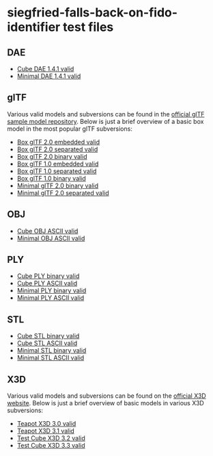 # siegfried-falls-back-on-fido-identifier test files

## DAE

- [Cube DAE 1.4.1 valid](https://github.com/JoergHeseler/3d-sample-files-for-digital-preservation-testing/blob/main/dae/cube-dae-1.4.1-valid.dae)
- [Minimal DAE 1.4.1 valid](https://github.com/JoergHeseler/3d-sample-files-for-digital-preservation-testing/blob/main/dae/minimal-dae-1.4.1-valid.dae)

## glTF

Various valid models and subversions can be found in the [official glTF sample model repository](https://github.com/KhronosGroup/glTF-Sample-Models/tree/main/).
Below is just a brief overview of a basic box model in the most popular glTF subversions:

- [Box glTF 2.0 embedded valid](https://github.com/KhronosGroup/glTF-Sample-Models/tree/main/2.0/Box/glTF-Embedded)
- [Box glTF 2.0 separated valid](https://github.com/KhronosGroup/glTF-Sample-Models/tree/main/2.0/Box/glTF)
- [Box glTF 2.0 binary valid](https://github.com/KhronosGroup/glTF-Sample-Models/tree/main/2.0/Box/glTF-Binary)
- [Box glTF 1.0 embedded valid](https://github.com/KhronosGroup/glTF-Sample-Models/tree/main/1.0/Box/glTF-Embedded)
- [Box glTF 1.0 separated valid](https://github.com/KhronosGroup/glTF-Sample-Models/tree/main/1.0/Box/glTF-MaterialsCommon)
- [Box glTF 1.0 binary valid](https://github.com/KhronosGroup/glTF-Sample-Models/tree/main/1.0/Box/glTF-Binary)
- [Minimal glTF 2.0 binary valid](https://github.com/JoergHeseler/3d-sample-files-for-digital-preservation-testing/blob/main/gltf/minimal-gltf-2.0-binary-valid.glb)
- [Minimal glTF 2.0 separated valid](https://github.com/JoergHeseler/3d-sample-files-for-digital-preservation-testing/blob/main/gltf/minimal-gltf-2.0-separated-valid.gltf)

## OBJ

- [Cube OBJ ASCII valid](https://github.com/JoergHeseler/3d-sample-files-for-digital-preservation-testing/blob/main/obj/cube-obj-ascii-valid.obj)
- [Minimal OBJ ASCII valid](https://github.com/JoergHeseler/3d-sample-files-for-digital-preservation-testing/blob/main/obj/minimal-obj-ascii-valid.obj)

## PLY

- [Cube PLY binary valid](https://github.com/JoergHeseler/3d-sample-files-for-digital-preservation-testing/blob/main/ply/cube-ply-binary-valid.ply)
- [Cube PLY ASCII valid](https://github.com/JoergHeseler/3d-sample-files-for-digital-preservation-testing/blob/main/ply/cube-ply-ascii-valid.ply)
- [Minimal PLY binary valid](https://github.com/JoergHeseler/3d-sample-files-for-digital-preservation-testing/blob/main/ply/minimal-ply-binary-valid.ply)
- [Minimal PLY ASCII valid](https://github.com/JoergHeseler/3d-sample-files-for-digital-preservation-testing/blob/main/ply/minimal-ply-ascii-valid.ply)

## STL

- [Cube STL binary valid](https://github.com/JoergHeseler/3d-sample-files-for-digital-preservation-testing/blob/main/stl/cube-stl-binary-valid.stl)
- [Cube STL ASCII valid](https://github.com/JoergHeseler/3d-sample-files-for-digital-preservation-testing/blob/main/stl/cube-stl-ascii-valid.stl)
- [Minimal STL binary valid](https://github.com/JoergHeseler/3d-sample-files-for-digital-preservation-testing/blob/main/stl/minimal-stl-binary-valid.stl)
- [Minimal STL ASCII valid](https://github.com/JoergHeseler/3d-sample-files-for-digital-preservation-testing/blob/main/stl/minimal-stl-ascii-valid.stl)

## X3D

Various valid models and subversions can be found on the [official X3D website](https://www.web3d.org/x3d/content/examples/X3dResources.html#Examples).
Below is just a brief overview of basic models in various X3D subversions:

- [Teapot X3D 3.0 valid](https://www.web3d.org/x3d/content/examples/Basic/ExperimentalBinaryCompression/Teapot.x3d)
- [Teapot X3D 3.1 valid](https://www.web3d.org/x3d/content/examples/Basic/CAD/CadTeapot.x3d)
- [Test Cube X3D 3.2 valid](https://www.web3d.org/x3d/content/examples/Basic/DistributedInteractiveSimulation/TestCube.x3d)
- [Test Cube X3D 3.3 valid](https://www.web3d.org/x3d/content/examples/Basic/Geospatial/Mars.x3d)
